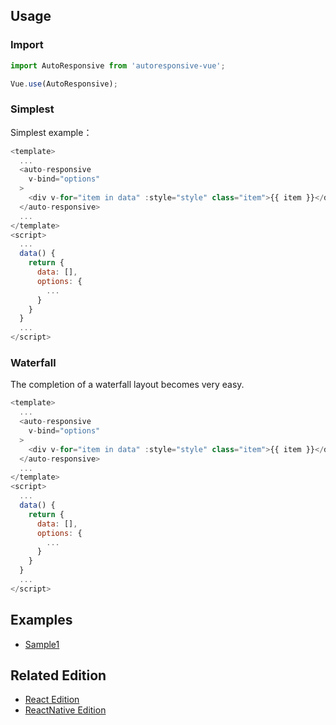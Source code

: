 ## Usage

### Import

``` javascript
import AutoResponsive from 'autoresponsive-vue';

Vue.use(AutoResponsive);
```

### Simplest

Simplest example：

``` javascript
<template>
  ...
  <auto-responsive
    v-bind="options"
  >
    <div v-for="item in data" :style="style" class="item">{{ item }}</div>
  </auto-responsive>
  ...
</template>
<script>
  ...
  data() {
    return {
      data: [],
      options: {
        ...
      }
    }
  }
  ...
</script>
```

### Waterfall

The completion of a waterfall layout becomes very easy.

``` javascript
<template>
  ...
  <auto-responsive
    v-bind="options"
  >
    <div v-for="item in data" :style="style" class="item">{{ item }}</div>
  </auto-responsive>
  ...
</template>
<script>
  ...
  data() {
    return {
      data: [],
      options: {
        ...
      }
    }
  }
  ...
</script>
```

## Examples

- [Sample1](./examples)

## Related Edition

- [React Edition](//github.com/xudafeng/autoresponsive-react)
- [ReactNative Edition](//github.com/xudafeng/autoresponsive-react-native)
